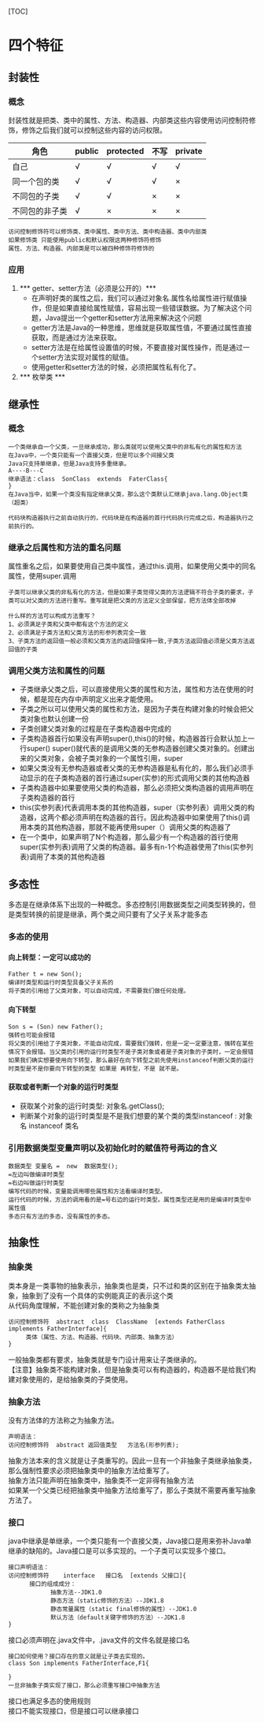 [TOC]
# 四个特征
## 封装性
### 概念
封装性就是把类、类中的属性、方法、构造器、内部类这些内容使用访问控制符修饰，修饰之后我们就可以控制这些内容的访问权限。

| 角色 | public | protected | 不写 | private | 
|-------|-------|-------|-------|-------|
| 自己 | √ | √  |√  |√  |
| 同一个包的类  | √ | √ | √ | × |
| 不同包的子类  | √ | √ | × | × |
| 不同包的非子类 | √ | × | × | × |   

```
访问控制修饰符可以修饰类、类中属性、类中方法、类中构造器、类中内部类    
如果修饰类 只能使用public和默认权限这两种修饰符修饰 
属性、方法、构造器、内部类是可以被四种修饰符修饰的
```
### 应用
1. *** getter、setter方法（必须是公开的）***
    + 在声明好类的属性之后，我们可以通过对象名.属性名给属性进行赋值操作，但是如果直接给属性赋值，容易出现一些错误数据。为了解决这个问题，Java提出一个getter和setter方法用来解决这个问题
    + getter方法是Java的一种思维，思维就是获取属性值，不要通过属性直接获取，而是通过方法来获取。
    + setter方法是在给属性设置值的时候，不要直接对属性操作，而是通过一个setter方法实现对属性的赋值。
    + 使用getter和setter方法的时候，必须把属性私有化了。
2. *** 枚举类 ***

## 继承性
### 概念
```
一个类继承自一个父类，一旦继承成功，那么类就可以使用父类中的非私有化的属性和方法
在Java中，一个类只能有一个直接父类，但是可以多个间接父类
Java只支持单继承，但是Java支持多重继承。
A----B---C
继承语法：class  SonClass  extends  FaterClass{
}
在Java当中，如果一个类没有指定继承父类，那么这个类默认汇继承java.lang.Object类（超类）
```
```
代码块构造器执行之前自动执行的，代码块是在构造器的首行代码执行完成之后，构造器执行之前执行的。
```
### 继承之后属性和方法的重名问题
属性重名之后，如果要使用自己类中属性，通过this.调用，如果使用父类中的同名属性，使用super.调用
```
子类可以继承父类的非私有化的方法，但是如果子类觉得父类的方法逻辑不符合子类的要求，子类可以对父类的方法进行重写。重写就是把父类的方法定义全部保留，把方法体全部改掉
```
```
什么样的方法可以构成方法重写？
1、必须满足子类和父类中都有这个方法的定义
2、必须满足子类方法和父类方法的形参列表完全一致
3、子类方法的返回值一般必须和父类方法的返回值保持一致,子类方法返回值必须是父类方法返回值的子类
```
### 调用父类方法和属性的问题
+ 子类继承父类之后，可以直接使用父类的属性和方法，属性和方法在使用的时候，都是现在内存中声明定义出来才能使用。
+ 子类之所以可以使用父类的属性和方法，是因为子类在构建对象的时候会把父类对象也默认创建一份
+ 子类创建父类对象的过程是在子类构造器中完成的
+ 子类构造器首行如果没有声明super(),this()的时候，构造器首行会默认加上一行super()  super()就代表的是调用父类的无参构造器创建父类对象的。创建出来的父类对象，会被子类对象的一个属性引用，super
+ 如果父类没有无参构造器或者父类的无参构造器是私有化的，那么我们必须手动显示的在子类构造器的首行通过super(实参)的形式调用父类的其他构造器
+ 子类构造器中如果要使用父类的构造器，那么必须把父类构造器的调用声明在子类构造器的首行
+ this(实参列表)代表调用本类的其他构造器，super（实参列表）调用父类的构造器，这两个都必须声明在构造器的首行。因此构造器中如果使用了this()调用本类的其他构造器，那就不能再使用super（）调用父类的构造器了
+ 在一个类中，如果声明了N个构造器，那么最少有一个构造器的首行使用super(实参列表)调用了父类的构造器。最多有n-1个构造器使用了this(实参列表)调用了本类的其他构造器
## 多态性
多态是在继承体系下出现的一种概念。多态控制引用数据类型之间类型转换的，但是类型转换的前提是继承，两个类之间只要有了父子关系才能多态
### 多态的使用
#### 向上转型：一定可以成功的
```
Father t = new Son();
编译时类型和运行时类型具备父子关系的
将子类的引用给了父类对象，可以自动完成，不需要我们做任何处理。
```
#### 向下转型
```
Son s = (Son) new Father();
强转也可能会报错
将父类的引用给了子类对象，不能自动完成，需要我们强转，但是一定一定要注意，强转在某些情况下会报错。当父类的引用的运行时类型不是子类对象或者是子类对象的子类时，一定会报错
如果我们确实想要使用向下转型，那么最好在向下转型之前先使用instanceof判断父类的运行时类型是不是你要向下转型的类型 如果是 再转型，不是 就不是。
```
#### 获取或者判断一个对象的运行时类型
+ 获取某个对象的运行时类型: 对象名.getClass();
+ 判断某个对象的运行时类型是不是我们想要的某个类的类型instanceof : 对象名  instanceof  类名
### 引用数据类型变量声明以及初始化时的赋值符号两边的含义
```
数据类型 变量名 =  new  数据类型();
=左边叫做编译时类型
=右边叫做运行时类型
编写代码的时候，变量能调用哪些属性和方法看编译时类型。
运行代码的时候，方法的调用看的是=号右边的运行时类型。属性类型还是用的是编译时类型中属性值
多态只有方法的多态，没有属性的多态。
```
## 抽象性
### 抽象类
类本身是一类事物的抽象表示，抽象类也是类，只不过和类的区别在于抽象类太抽象，抽象到了没有一个具体的实例能真正的表示这个类    
从代码角度理解，不能创建对象的类称之为抽象类
```
访问控制修饰符  abstract  class  ClassName  [extends FatherClass  implements FatherInterface]{
     类体（属性、方法、构造器、代码块、内部类、抽象方法）
}
```
一般抽象类都有要求，抽象类就是专门设计用来让子类继承的。    
【注意】抽象类不能构建对象，但是抽象类可以有构造器的，构造器不是给我们构建对象使用的，是给抽象类的子类使用。
### 抽象方法
没有方法体的方法称之为抽象方法。
```
声明语法：
访问控制修饰符  abstract 返回值类型   方法名(形参列表);
```
抽象方法本来的含义就是让子类重写的。因此一旦有一个非抽象子类继承抽象类，那么强制性要求必须把抽象类中的抽象方法给重写了。    
抽象方法只能声明在抽象类中，抽象类不一定非得有抽象方法  
如果某一个父类已经把抽象类中抽象方法给重写了，那么子类就不需要再重写抽象方法了。
### 接口
java中继承是单继承，一个类只能有一个直接父类，Java接口是用来弥补Java单继承的缺陷的。Java接口是可以多实现的。一个子类可以实现多个接口。  
```
接口声明语法：
访问控制修饰符    interface   接口名  [extends 父接口]{
      接口的组成成分：
            抽象方法--JDK1.0
            静态方法（static修饰的方法）--JDK1.8
            静态常量属性（static final修饰的属性）--JDK1.0
            默认方法（default关键字修饰的方法）--JDK1.8
}
```
接口必须声明在.java文件中，.java文件的文件名就是接口名
```
接口如何使用？接口存在的意义就是让子类去实现的。
class Son implements FatherInterface,F1{

}
一旦非抽象子类实现了接口，那么必须重写接口中抽象方法
```
接口也满足多态的使用规则    
接口不能实现接口，但是接口可以继承接口